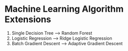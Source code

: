 # Machine Learning Algorithm Extensions
1. Single Decision Tree --> Random Forest  
2. Logistic Regression --> Ridge Logistic Regression  
3. Batch Gradient Descent --> Adaptive Gradient Descent  
